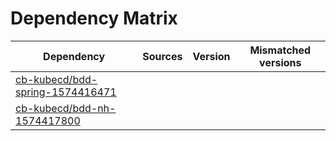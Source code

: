 # Dependency Matrix

Dependency | Sources | Version | Mismatched versions
---------- | ------- | ------- | -------------------
[cb-kubecd/bdd-spring-1574416471](https://github.com/cb-kubecd/bdd-spring-1574416471.git) |  | []() | 
[cb-kubecd/bdd-nh-1574417800](https://github.com/cb-kubecd/bdd-nh-1574417800.git) |  | []() | 

